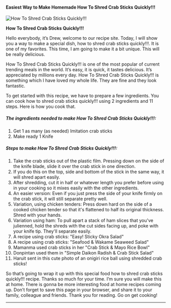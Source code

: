             

#### Easiest Way to Make Homemade How To Shred Crab Sticks Quickly!!!

![How To Shred Crab Sticks Quickly!!!](https://img-global.cpcdn.com/recipes/6561238132719616/751x532cq70/how-to-shred-crab-sticks-quickly-recipe-main-photo.jpg)

**How To Shred Crab Sticks Quickly!!!**

Hello everybody, it’s Drew, welcome to our recipe site. Today, I will show you a way to make a special dish, how to shred crab sticks quickly!!!. It is one of my favorites. This time, I am going to make it a bit unique. This will be really delicious.

How To Shred Crab Sticks Quickly!!! is one of the most popular of current trending meals in the world. It’s easy, it is quick, it tastes delicious. It’s appreciated by millions every day. How To Shred Crab Sticks Quickly!!! is something which I have loved my whole life. They are fine and they look fantastic.

To get started with this recipe, we have to prepare a few ingredients. You can cook how to shred crab sticks quickly!!! using 2 ingredients and 11 steps. Here is how you cook that.

##### The ingredients needed to make How To Shred Crab Sticks Quickly!!!:

1.  Get 1 as many (as needed) Imitation crab sticks
2.  Make ready 1 Knife

##### Steps to make How To Shred Crab Sticks Quickly!!!:

1.  Take the crab sticks out of the plastic film. Pressing down on the side of the knife blade, slide it over the crab stick in one direction.
2.  If you do this on the top, side and bottom of the stick in the same way, it will shred apart easily.
3.  After shredding, cut it in half or whatever length you prefer before using in your cooking so it mixes easily with the other ingredients.
4.  An easier version: Even if you just press the side of your knife firmly on the crab stick, it will still separate pretty well.
5.  Variation, using chicken tenders: Press down hard on the side of a cooked chicken tender so that it's flattened to half its original thickness. Shred with your hands.
6.  Variation using ham: To pull apart a stack of ham slices that you've julienned, hold the shreds with the cut sides facing up, and poke with your knife tip. They'll separate easily.
7.  A recipe using crab sticks: "Easy! Sticky Okra Salad"
8.  A recipe using crab sticks: "Seafood & Wakame Seaweed Salad"
9.  Mamanma used crab sticks in her "Crab Stick & Mayo Rice Bowl"
10.  Donpintan used them in "Simple Daikon Radish & Crab Stick Salad"
11.  Haruit sent in this cute photo of an onigiri rice ball using shredded crab sticks!

So that’s going to wrap it up with this special food how to shred crab sticks quickly!!! recipe. Thanks so much for your time. I’m sure you will make this at home. There is gonna be more interesting food at home recipes coming up. Don’t forget to save this page in your browser, and share it to your family, colleague and friends. Thank you for reading. Go on get cooking!

* * *